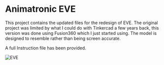# Animatronic EVE

This project contains the updated files for the redesign of EVE. The original project was limited by what I could do with Tinkercad a few years back, this version was done using Fusion360 which I just started using. The model is designed to resemble rather than being screen accurate.

A full Instruction file has been provided.

![EVE](https://github.com/user-attachments/assets/5a3365a9-b6ad-4f43-acfd-6d6705b3a1ca)
